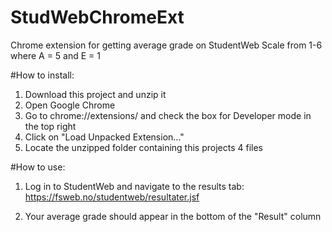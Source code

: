 # StudWebChromeExt
Chrome extension for getting average grade on StudentWeb
Scale from 1-6 where A = 5 and E = 1


#How to install:
1. Download this project and unzip it
2. Open Google Chrome
3. Go to chrome://extensions/ and check the box for Developer mode in the top right
4. Click on "Load Unpacked Extension..."
5. Locate the unzipped folder containing this projects 4 files


#How to use:
1. Log in to StudentWeb and navigate to the results tab:
https://fsweb.no/studentweb/resultater.jsf

2. Your average grade should appear in the bottom of the "Result" column
